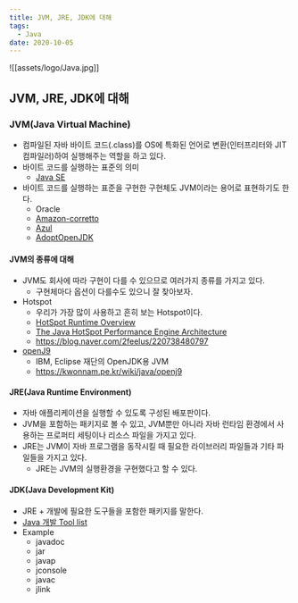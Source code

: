 ```yaml
---
title: JVM, JRE, JDK에 대해
tags:
  - Java
date: 2020-10-05
---
```


![[assets/logo/Java.jpg]]

## JVM, JRE, JDK에 대해
### JVM(Java Virtual Machine)
- 컴파일된 자바 바이트 코드(.class)를 OS에 특화된 언어로 변환(인터프리터와 JIT 컴파일러)하여 실행해주는 역할을 하고 있다.
- 바이트 코드를 실행하는 표준의 의미
    - [Java SE](https://docs.oracle.com/javase/specs/index.html)
- 바이트 코드를 실행하는 표준을 구현한 구현체도 JVM이라는 용어로 표현하기도 한다.
    - Oracle
    - [Amazon-corretto](https://aws.amazon.com/ko/corretto/)
    - [Azul](https://kr.azul.com/)
    - [AdoptOpenJDK](https://adoptopenjdk.net/)

#### JVM의 종류에 대해
- JVM도 회사에 따라 구현이 다를 수 있으므로 여러가지 종류를 가지고 있다.
    - 구현체마다 옵션이 다를수도 있으니 잘 찾아보자.
- Hotspot
    - 우리가 가장 많이 사용하고 흔히 보는 Hotspot이다.
    - [HotSpot Runtime Overview](https://openjdk.java.net/groups/hotspot/docs/RuntimeOverview.html)
    - [The Java HotSpot Performance Engine Architecture](https://www.oracle.com/technetwork/java/whitepaper-135217.html)
    - <https://blog.naver.com/2feelus/220738480797>
- [openJ9](https://www.eclipse.org/openj9/)
    - IBM, Eclipse 재단의 OpenJDK용 JVM
    - <https://kwonnam.pe.kr/wiki/java/openj9>

#### JRE(Java Runtime Environment)
- 자바 애플리케이션을 실행할 수 있도록 구성된 배포판이다.
- JVM을 포함하는 패키지로 볼 수 있고, JVM뿐만 아니라 자바 런타임 환경에서 사용하는 프로퍼티 세팅이나 리소스 파일을 가지고 있다.
- JRE는 JVM이 자바 프로그램을 동작시킬 때 필요한 라이브러리 파일들과 기타 파일들을 가지고 있다.
    - JRE는 JVM의 실행환경을 구현했다고 할 수 있다.

#### JDK(Java Development Kit)
- JRE + 개발에 필요한 도구들을 포함한 패키지를 말한다.
- [Java 개발 Tool list](https://docs.oracle.com/javase/8/docs/technotes/tools/)
- Example
    - javadoc
    - jar
    - javap
    - jconsole
    - javac
    - jlink